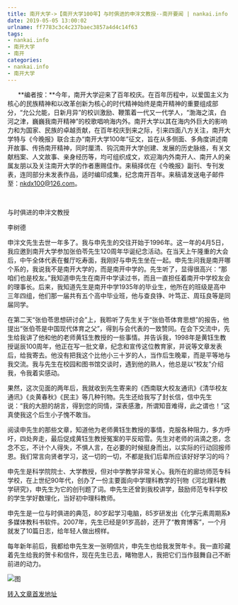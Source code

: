 ```yaml
---
title: 南开大学->【南开大学100年】与时俱进的申泮文教授--南开要闻 | nankai.info
date: 2019-05-05 13:00:02
urlname: ff7783c3c4c237baec3857a4d4c14f63
tags: 
- nankai.info
- 南开大学
- 南开
categories:
- nankai.info
- 南开大学
---
```


      **编者按：**今年，南开大学迎来了百年校庆。在百年历程中，以爱国主义为核心的民族精神和以改革创新为核心的时代精神始终是南开精神的重要组成部分，“允公允能，日新月异”的校训激励、鞭策着一代又一代学人，“渤海之滨，白河之津，巍巍我南开精神”的校歌唱响海内外。南开大学以其在海内外巨大的影响力和为国家、民族的卓越贡献，在百年校庆到来之际，引来四面八方关注，南开大学特与《今晚报》联合主办“南开大学100年”征文，旨在从多侧面、多角度讲述南开故事、传扬南开精神，同时厘清、钩沉南开大学创建、发展的历史脉络，有关文献档案、人文故事、亲身经历等，均可组织成文，欢迎海内外南开人、南开人的亲属友朋以及关注南开大学的作者惠赐佳作。来稿择优在《今晚报》副刊、专刊发表，连同部分未发表作品，适时编印成集，纪念南开百年。来稿请发送电子邮件至：nkdx100@126.com。 

 

与时俱进的申泮文教授 

李树德

申泮文先生去世一年多了。我与申先生的交往开始于1996年。这一年的4月5日，我应邀到南开大学参加张伯苓先生120周年华诞纪念活动。在当天上午隆重的大会后，中午全体代表在餐厅吃寿面，我刚好与申先生坐在一起。申先生问我是南开哪个系的，我说我不是南开大学的，而是南开中学的。先生听了，显得很高兴：“那咱们也是校友。”我知道申先生在南开中学读过书，而且一直担任着南开中学校友会的理事长。后来，我知道先生是南开中学1935年的毕业生，他所在的班级是高中三年四组，他们那一届共有五个高中毕业班，他与查良铮、叶笃正、周珏良等是同届同学。

在第二天“张伯苓思想研讨会”上，我聆听了先生关于“张伯苓体育思想”的报告，他提出“张伯苓是中国现代体育之父”，得到与会代表的一致赞同。在会下交流中，先生给我讲了他和他的老师黄钰生教授的一些事情。并告诉我，1998年是黄钰生教授诞辰100周年，他正在写一批文章，纪念和宣传这位教育家，并说等文章发表后，给我寄去。他没有把我这个比他小三十岁的人，当作后生晚辈，而是平等地与我交流。我与先生在校园和图书馆交谈时，遇到他的熟人，他总是以“校友”介绍我，令我着实感动。

果然，这次见面的两年后，我就收到先生寄来的《西南联大校友通讯》《清华校友通讯》《炎黄春秋》《民主》等几种刊物。先生还给我写了封长信，信中先生说：“我的大胆的胡言，得到您的同情，深表感激，所谓知音难得，此之谓也！”这真使我这个后生小子愧不敢当。

阅读申先生的那些文章，知道他为老师黄钰生教授的事情，克服各种阻力，多方呼吁，四处奔走，最后促成黄钰生教授冤案的平反昭雪。先生对老师的涓滴之恩，念念不忘，不计个人得失，不惧人言，在必要的时候挺身而出，以实际的行动回报师恩。我们常言向贤者学习，这一切的一切，不都是我们后辈所应该好好学习的吗？

申先生是科学院院士、大学教授，但对中学教学非常关心。我所在的廊坊师范专科学校，在上世纪90年代，创办了一份主要面向中学理科教学的刊物《河北理科教学研究》，申先生为它的创刊题了词。申先生还曾到我校讲学，鼓励师范专科学校的学生学好数理化，当好初中理科教师。

申先生是一位与时俱进的典范，80岁起学习电脑，85岁研发出《化学元素周期系》多媒体教科书软件。2007年，先生已经是91岁高龄，还开了“教育博客”，一个月就发了10篇日志，给年轻人做出榜样。

每年新年前后，我都给申先生发一张明信片，申先生也给我发贺年卡。我一直珍藏着先生给我的贺卡和信件，现在先生已去，睹物思人，我把它们当作鼓舞自己不断前进的动力。

![图](http://news.nankai.edu.cn/pic/0/00/35/11/351125_183634.jpg)

[转入文章首发地址](http://news.nankai.edu.cn/nkyw/system/2019/04/30/000447914.shtml)